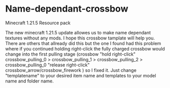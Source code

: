 # Name-dependant-crossbow
Minecraft 1.21.5 Resource pack

The new minecraft 1.21.5 update allowes us to make name dependant textures without any mods. I hope this crossbow tamplate will help you. There are others that allready did this but the one I found had this problem where if you continued holding right-click the fully charged crossbow would change into the first pulling stage (crossbow "hold right-click" crossbow_pulling_0 > crossbow_pulling_1 > crossbow_pulling_2 > crossbow_pulling_0 "release right-click" crossbow_arrow/crossbow_firework ) so I fixed it. Just change "templatename" to your desired item name and templates to your model name and folder name.
